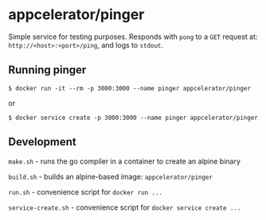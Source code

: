 # appcelerator/pinger

Simple service for testing purposes. Responds with `pong` to a `GET` request at: `http://<host>:<port>/ping`, and logs to `stdout`.

## Running pinger

    $ docker run -it --rm -p 3000:3000 --name pinger appcelerator/pinger

or

    $ docker service create -p 3000:3000 --name pinger appcelerator/pinger

## Development

`make.sh` - runs the go compiler in a container to create an alpine binary

`build.sh` - builds an alpine-based image: `appcelerator/pinger`

`run.sh` - convenience script for `docker run ...`

`service-create.sh` - convenience script for `docker service create ...`
